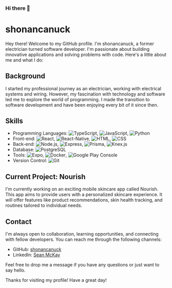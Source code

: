 ### Hi there 👋

<!--
**shonancanuck/shonancanuck** is a ✨ _special_ ✨ repository because its `README.md` (this file) appears on your GitHub profile.

Here are some ideas to get you started:

- 🔭 I’m currently working on ...
- 🌱 I’m currently learning ...
- 👯 I’m looking to collaborate on ...
- 🤔 I’m looking for help with ...
- 💬 Ask me about ...
- 📫 How to reach me: ...
- 😄 Pronouns: ...
- ⚡ Fun fact: ...
-->
# shonancanuck

Hey there! Welcome to my GitHub profile. I'm shonancanuck, a former electrician turned software developer. I'm passionate about building innovative applications and solving problems with code. Here's a little about me and what I do:

## Background

I started my professional journey as an electrician, working with electrical systems and wiring. However, my fascination with technology and software led me to explore the world of programming. I made the transition to software development and have been enjoying every bit of it since then.

## Skills

- Programming Languages: ![TypeScript](https://img.shields.io/badge/TypeScript-%23007ACC.svg?&logo=typescript&logoColor=white), ![JavaScript](https://img.shields.io/badge/-JavaScript-F7DF1E?logo=javascript&logoColor=323330&style=flat-square), ![Python](https://img.shields.io/badge/-Python-3776AB?logo=python&logoColor=white&style=flat-square)
- Front-end: ![React](https://img.shields.io/badge/React-61DAFB?logo=react&logoColor=white), ![React-Native](https://img.shields.io/badge/React--Native-61DAFB?logo=react&logoColor=white), ![HTML](https://img.shields.io/badge/HTML-orange?logo=html5&logoColor=white), ![CSS](https://img.shields.io/badge/CSS-blueviolet?logo=css3&logoColor=white)
- Back-end: ![Node.js](https://img.shields.io/badge/Node.js-brightgreen?logo=node.js&logoColor=white), ![Express](https://img.shields.io/badge/-Express-000000?logo=express&logoColor=white&style=flat-square), ![Prisma](https://img.shields.io/badge/Prisma-yellowgreen?logo=prisma&logoColor=white), ![Knex.js](https://img.shields.io/badge/Knex.js-red?logo=knex.js&logoColor=white)
- Database: ![PostgreSQL](https://img.shields.io/badge/PostgreSQL-blueviolet?logo=postgresql&logoColor=white)
- Tools: ![Expo](https://img.shields.io/badge/Expo-4630EB?logo=expo&logoColor=white), ![Docker](https://img.shields.io/badge/-Docker-2496ED?logo=docker&logoColor=white&style=flat-square), ![Google Play Console](https://img.shields.io/badge/Google%20Play%20Console-green?logo=google-play&logoColor=white)
- Version Control: ![Git](https://img.shields.io/badge/Git-black?logo=git&logoColor=white)

## Current Project: Nourish

I'm currently working on an exciting mobile skincare app called Nourish. This app aims to provide users with a personalized skincare experience. It will offer features like product recommendations, skin health tracking, and routines tailored to individual needs.

## Contact

I'm always open to collaboration, learning opportunities, and connecting with fellow developers. You can reach me through the following channels:

- GitHub: [shonancanuck](https://github.com/shonancanuck)
- LinkedIn: [Sean McKay](https://www.linkedin.com/in/sean-mckay-software-engineer/)

Feel free to drop me a message if you have any questions or just want to say hello.

Thanks for visiting my profile! Have a great day!
